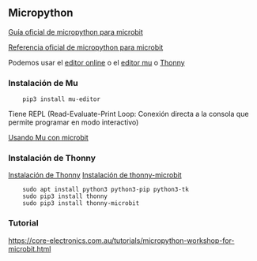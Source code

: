 ## Micropython

[Guía oficial de micropython para microbit](https://microbit.org/es/guide/python/)

[Referencia oficial de micropython para microbit](https://microbit-micropython.readthedocs.io/en/latest/)

Podemos usar el [editor online](https://python.microbit.org/v/1.1) o el [editor mu](https://codewith.mu/en/tutorials/1.0/microbit) o [Thonny]()

### Instalación de Mu

        pip3 install mu-editor
        
        
Tiene REPL (Read-Evaluate-Print Loop: Conexión directa a la consola que permite programar en modo interactivo)

[Usando Mu con microbit](https://codewith.mu/en/tutorials/1.0/microbit)

### Instalación de Thonny

[Instalación de Thonny](https://randomnerdtutorials.com/getting-started-thonny-micropython-python-ide-esp32-esp8266/)
[Instalación de thonny-microbit](https://pypi.org/project/thonny-microbit/)

        sudo apt install python3 python3-pip python3-tk
        sudo pip3 install thonny
        sudo pip3 install thonny-microbit
        
### Tutorial


https://core-electronics.com.au/tutorials/micropython-workshop-for-microbit.html
